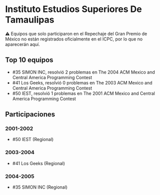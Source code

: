 # Instituto Estudios Superiores De Tamaulipas

:warning: Equipos que solo participaron en el Repechaje del Gran Premio de México no están registrados oficialmente en el ICPC, por lo que no aparecerán aquí.

## Top 10 equipos

- #35 SIMON INC, resolvió 2 problemas en The 2004 ACM Mexico and Central America Programming Contest
- #41 Los Geeks, resolvió 0 problemas en The 2003 ACM Mexico and Central America Programming Contest
- #50 IEST, resolvió 1 problemas en The 2001 ACM Mexico and Central America Programming Contest

## Participaciones

### 2001-2002

- #50 IEST (Regional)

### 2003-2004

- #41 Los Geeks (Regional)

### 2004-2005

- #35 SIMON INC (Regional)



